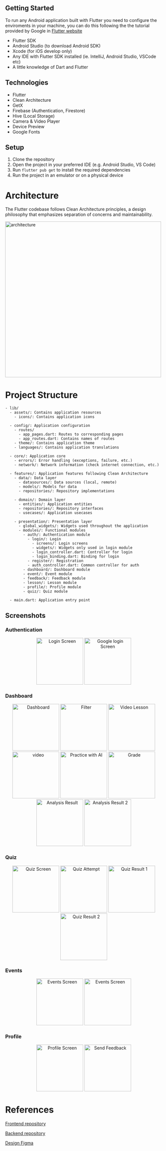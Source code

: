 ## Getting Started

To run any Android application built with Flutter you need to configure the enviroments in your machine, you can do this following the the tutorial provided by Google in [Flutter website](https://flutter.dev/docs/get-started/install)

- Flutter SDK
- Android Studio (to download Android SDK)
- Xcode (for iOS develop only)
- Any IDE with Flutter SDK installed (ie. IntelliJ, Android Studio, VSCode etc)
- A little knowledge of Dart and Flutter

## Technologies

- Flutter
- Clean Architecture
- GetX
- Firebase (Authentication, Firestore)
- Hive (Local Storage)
- Camera & Video Player
- Device Preview
- Google Fonts

## Setup

1. Clone the repository
2. Open the project in your preferred IDE (e.g. Android Studio, VS Code)
3. Run `flutter pub get` to install the required dependencies
4. Run the project in an emulator or on a physical device

# Architecture

The Flutter codebase follows Clean Architecture principles, a design philosophy that emphasizes separation of concerns and maintainability.

<img src="lib/assets/images/architecture.png" alt="architecture" width="500">

# Project Structure

```
- lib/
  - assets/: Contains application resources
    - icons/: Contains application icons

  - config/: Application configuration
    - routes/
      - app_pages.dart: Routes to corresponding pages
      - app_routes.dart: Contains names of routes
    - theme/: Contains application theme
    - languages/: Contains application translations

  - core/: Application core
    - errors/: Error handling (exceptions, failure, etc.)
    - network/: Network information (check internet connection, etc.)

  - features/: Application features following Clean Architecture
    - data/: Data layer
      - datasources/: Data sources (local, remote)
      - models/: Models for data
      - repositories/: Repository implementations

    - domain/: Domain layer
      - entities/: Application entities
      - repositories/: Repository interfaces
      - usecases/: Application usecases

    - presentation/: Presentation layer
      - global_widgets/: Widgets used throughout the application
      - modules/: Functional modules
        - auth/: Authentication module
          - login/: Login
            - screens/: Login screens
            - widgets/: Widgets only used in login module
            - login_controller.dart: Controller for login
            - login_binding.dart: Binding for login
          - register/: Registration
          - auth_controller.dart: Common controller for auth
        - dashboard/: Dashboard module
        - event/: Event module
        - feedback/: Feedback module
        - lesson/: Lesson module
        - profile/: Profile module
        - quiz/: Quiz module

  - main.dart: Application entry point
```

## Screenshots

### Authentication

<p align="center">
  <img src="lib/assets/images/login.png" alt="Login Screen" width="150">
  <img src="lib/assets/images/Google-login.png" alt="Google login Screen" width="150">
</p>

### Dashboard

<p align="center">
  <img src="lib/assets/images/dashboard.png" alt="Dashboard" width="150">
  <img src="lib/assets/images/filter.png" alt="Filter" width="150">
  <img src="lib/assets/images/video_lesson.png" alt="Video Lesson" width="150">
  <img src="lib/assets/images/video.png" alt="video" width="150">
  <img src="lib/assets/images/practice_with_ai.png" alt="Practice with AI" width="150">
  <img src="lib/assets/images/grade.png" alt="Grade" width="150">
  <img src="lib/assets/images/analysis-result.png" alt="Analysis Result" width="150">
  <img src="lib/assets/images/analysis-result-2.png" alt="Analysis Result 2" width="150">
</p>


### Quiz

<p align="center">
  <img src="lib/assets/images/quizz-screen.png" alt="Quiz Screen" width="150">
  <img src="lib/assets/images/quizz-attemp.png" alt="Quiz Attempt" width="150">
  <img src="lib/assets/images/quiz-result-1.png" alt="Quiz Result 1" width="150">
  <img src="lib/assets/images/quiz-result-2.png" alt="Quiz Result 2" width="150">
</p>

### Events

<p align="center">
  <img src="lib/assets/images/events-screen.png" alt="Events Screen" width="150">
  <img src="lib/assets/images/events-screen-2.png" alt="Events Screen" width="150">
</p>

### Profile

<p align="center">
  <img src="lib/assets/images/profile-screen.png" alt="Profile Screen" width="150">
  <img src="lib/assets/images/send-feedback-screen.png" alt="Send Feedback" width="150">
</p>

# References

[Frontend repository](https://github.com/nphng15/learn2aid_frontend)

[Backend repository](https://github.com/iknizzz1807/learn2aid)

[Design Figma](https://www.figma.com/design/0DlAWkeCkaBWB6GPitgNzD/HACKATHON---2025---GDSC?node-id=3-31&t=DjYH5w7JbaWoxkGV-1)
